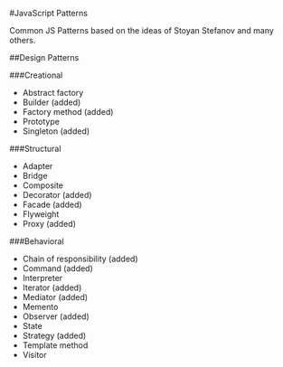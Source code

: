 #JavaScript Patterns

Common JS Patterns based on the ideas of Stoyan Stefanov and many others.

##Design Patterns

###Creational
* Abstract factory
* Builder (added)<br />
* Factory method (added)<br />
* Prototype<br />
* Singleton (added)<br />

###Structural
* Adapter <br />
* Bridge<br />
* Composite<br />
* Decorator (added)<br />
* Facade (added)<br />
* Flyweight<br />
* Proxy (added)

###Behavioral
* Chain of responsibility (added)<br />
* Command (added)<br />
* Interpreter<br />
* Iterator (added)<br />
* Mediator (added)<br />
* Memento<br />
* Observer (added)<br />
* State<br />
* Strategy (added)<br />
* Template method<br />
* Visitor